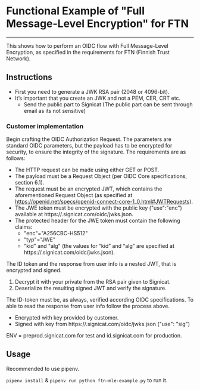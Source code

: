 # Functional Example of "Full Message-Level Encryption" for FTN

---

This shows how to perform an OIDC flow with Full Message-Level Encryption, as specified in the requirements for FTN (Finnish Trust Network).

## Instructions

* First you need to generate a JWK RSA pair (2048 or 4096-bit).
* It’s important that you create an JWK and not a PEM, CER, CRT etc. 
  * Send the public part to Signicat (The public part can be sent through email as its not sensitive)

### Customer implementation

Begin crafting the OIDC Authorization Request. The parameters are standard OIDC parameters, but the payload has to be encrypted for security, to ensure the integrity of the signature. The requirements are as follows:

* The HTTP request can be made using either GET or POST.
* The payload must be a Request Object (per OIDC Core specifications, section 6.1). 
* The request must be an encrypted JWT, which contains the aforementioned Request Object (as specified at https://openid.net/specs/openid-connect-core-1_0.html#JWTRequests).
* The JWE token must be encrypted with the public key ("use":"enc") available at https://<ENV>.signicat.com/oidc/jwks.json.
* The protected header for the JWE token must contain the following claims:
  * "enc"="A256CBC-HS512"
  * "typ"="JWE"
  * "kid" and "alg" (the values for “kid” and “alg” are specified at https://<ENV>.signicat.com/oidc/jwks.json).

The ID token and the response from user info is a nested JWT, that is encrypted and signed.

1. Decrypt it with your private from the RSA pair given to Signicat. 
2. Deserialize the resulting signed JWT and verify the signature. 

The ID-token must be, as always, verified according OIDC specifications. To able to read the response from user info follow the process above. 

* Encrypted with key provided by customer.
* Signed with key from https://<ENV>.signicat.com/oidc/jwks.json ("use": "sig")

ENV = preprod.signicat.com for test and id.signicat.com for production.

## Usage

Recommended to use pipenv.

`pipenv install` & `pipenv run python ftn-mle-example.py` to run it.
